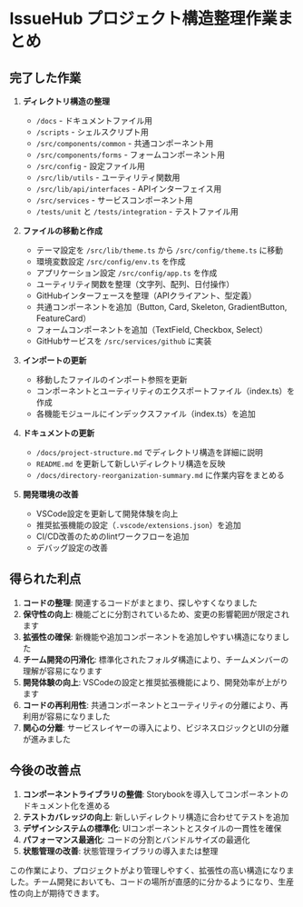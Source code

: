 # IssueHub プロジェクト構造整理作業まとめ

## 完了した作業

1. **ディレクトリ構造の整理**

   - `/docs` - ドキュメントファイル用
   - `/scripts` - シェルスクリプト用
   - `/src/components/common` - 共通コンポーネント用
   - `/src/components/forms` - フォームコンポーネント用
   - `/src/config` - 設定ファイル用
   - `/src/lib/utils` - ユーティリティ関数用
   - `/src/lib/api/interfaces` - APIインターフェイス用
   - `/src/services` - サービスコンポーネント用
   - `/tests/unit` と `/tests/integration` - テストファイル用

2. **ファイルの移動と作成**

   - テーマ設定を `/src/lib/theme.ts` から `/src/config/theme.ts` に移動
   - 環境変数設定 `/src/config/env.ts` を作成
   - アプリケーション設定 `/src/config/app.ts` を作成
   - ユーティリティ関数を整理（文字列、配列、日付操作）
   - GitHubインターフェースを整理（APIクライアント、型定義）
   - 共通コンポーネントを追加（Button, Card, Skeleton, GradientButton, FeatureCard）
   - フォームコンポーネントを追加（TextField, Checkbox, Select）
   - GitHubサービスを `/src/services/github` に実装

3. **インポートの更新**

   - 移動したファイルのインポート参照を更新
   - コンポーネントとユーティリティのエクスポートファイル（index.ts）を作成
   - 各機能モジュールにインデックスファイル（index.ts）を追加

4. **ドキュメントの更新**

   - `/docs/project-structure.md` でディレクトリ構造を詳細に説明
   - `README.md` を更新して新しいディレクトリ構造を反映
   - `/docs/directory-reorganization-summary.md` に作業内容をまとめる

5. **開発環境の改善**
   - VSCode設定を更新して開発体験を向上
   - 推奨拡張機能の設定（`.vscode/extensions.json`）を追加
   - CI/CD改善のためのlintワークフローを追加
   - デバッグ設定の改善

## 得られた利点

1. **コードの整理**: 関連するコードがまとまり、探しやすくなりました
2. **保守性の向上**: 機能ごとに分割されているため、変更の影響範囲が限定されます
3. **拡張性の確保**: 新機能や追加コンポーネントを追加しやすい構造になりました
4. **チーム開発の円滑化**: 標準化されたフォルダ構造により、チームメンバーの理解が容易になります
5. **開発体験の向上**: VSCodeの設定と推奨拡張機能により、開発効率が上がります
6. **コードの再利用性**: 共通コンポーネントとユーティリティの分離により、再利用が容易になりました
7. **関心の分離**: サービスレイヤーの導入により、ビジネスロジックとUIの分離が進みました

## 今後の改善点

1. **コンポーネントライブラリの整備**: Storybookを導入してコンポーネントのドキュメント化を進める
2. **テストカバレッジの向上**: 新しいディレクトリ構造に合わせてテストを追加
3. **デザインシステムの標準化**: UIコンポーネントとスタイルの一貫性を確保
4. **パフォーマンス最適化**: コードの分割とバンドルサイズの最適化
5. **状態管理の改善**: 状態管理ライブラリの導入または整理

この作業により、プロジェクトがより管理しやすく、拡張性の高い構造になりました。チーム開発においても、コードの場所が直感的に分かるようになり、生産性の向上が期待できます。
